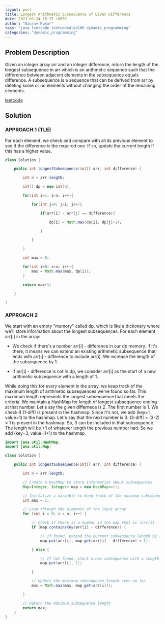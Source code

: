 ```yaml
---
layout: post
title: Longest Arithmetic Subsequence of Given Difference
date: 2023-09-24 15:15 +0530
author: "Gaurav Kumar"
tags: "java leetcode leetcodealgo100 dynamic_programming"
categories: "dynamic_programming"
---
```


## Problem Description

Given an integer array arr and an integer difference, return the length of the longest subsequence in arr which is an arithmetic sequence such that the difference between adjacent elements in the subsequence equals difference.
A subsequence is a sequence that can be derived from arr by deleting some or no elements without changing the order of the remaining elements.

[leetcode](https://leetcode.com/problems/longest-arithmetic-subsequence-of-given-difference/description/)

## Solution

### APPROACH 1 (TLE)

For each element, we check and compare with all its previous element to see if the difference is the required one. If so, update the current length if this has a higher value.

```java
class Solution {

    public int longestSubsequence(int[] arr, int difference) {

        int n = arr.length;

        int[] dp = new int[n];

        for(int i=1; i<n; i++){

            for(int j=0; j<i; j++){

                if(arr[i] - arr[j] == difference){

                    dp[i] = Math.max(dp[i], dp[j]+1);

                }

            }

        }

        int max = 0;

        for(int i=0; i<n; i++){
            max = Math.max(max, dp[i]);
        }

        return max+1;

    }

}
```

### APPROACH 2

We start with an empty "memory" called dp, which is like a dictionary where we'll store information about the longest subsequences.
For each element arr[i] in the array:

- We check if there's a number arr[i] - difference in our dp memory. If it's there, it means we can extend an existing arithmetic subsequence that ends with arr[i] - difference to include arr[i]. We increase the length of the subsequence by 1.

- If arr[i] - difference is not in dp, we consider arr[i] as the start of a new arithmetic subsequence with a length of 1.

While doing this for every element in the array, we keep track of the maximum length of arithmetic subsequences we've found so far. This maximum length represents the longest subsequence that meets the criteria.
We maintain a HashMap for length of longest subsequence ending at that number. Let's say the given differnece is 2. The first number is 1. We check if (1-diff) is present in the hashmap. Since it's not, we add (key=1, value=1) to the hashmap. Let's say that the next number is 3. (3-diff) = (3-2) = 1 is present in the hashmap. So, 3 can be included in that subsequence. The length will be +1 of whatever length the previous number had. So we add (key=3, value=1+1) to the hashmap.

```java
import java.util.HashMap;
import java.util.Map;

class Solution {

    public int longestSubsequence(int[] arr, int difference) {

        int n = arr.length;

        // Create a HashMap to store information about subsequences
        Map<Integer, Integer> map = new HashMap<>();

        // Initialize a variable to keep track of the maximum subsequence length
        int max = 1;

        // Loop through the elements of the input array
        for (int i = 0; i < n; i++) {

            // Check if there is a number in the map that is (arr[i] - difference)
            if (map.containsKey(arr[i] - difference)) {

                // If found, extend the current subsequence length by 1 and update the map
                map.put(arr[i], map.get(arr[i] - difference) + 1);

            } else {

                // If not found, start a new subsequence with a length of 1
                map.put(arr[i], 1);

            }

            // Update the maximum subsequence length seen so far
            max = Math.max(max, map.get(arr[i]));

        }

        // Return the maximum subsequence length
        return max;
    }
}
```
